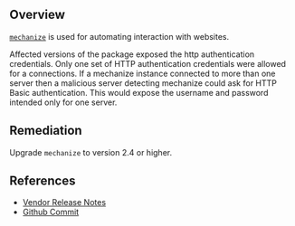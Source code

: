 ## Overview
[`mechanize`](https://rubygems.org/api/v1/gems/mechanize.json) is used for automating interaction with websites.

Affected versions of the package exposed the http authentication credentials. Only one set of HTTP authentication credentials were allowed for a connections. If a mechanize instance connected to more than one server then a malicious server detecting mechanize could ask for HTTP Basic authentication. This would expose the username and password intended only for one server.

## Remediation
Upgrade `mechanize` to version 2.4 or higher.

## References
- [Vendor Release Notes](https://github.com/sparklemotion/mechanize/blob/master/CHANGELOG.rdoc#24)
- [Github Commit](https://github.com/sparklemotion/mechanize/commit/ead2a26c801d0aca98558b58b7ca8e8c212aae55)
